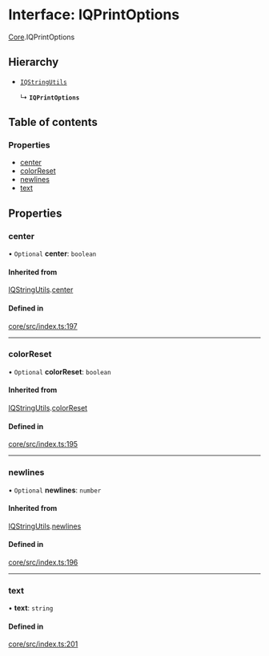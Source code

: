 # Interface: IQPrintOptions

[Core](../modules/Core.md).IQPrintOptions

## Hierarchy

- [`IQStringUtils`](Core.IQStringUtils.md)

  ↳ **`IQPrintOptions`**

## Table of contents

### Properties

- [center](Core.IQPrintOptions.md#center)
- [colorReset](Core.IQPrintOptions.md#colorreset)
- [newlines](Core.IQPrintOptions.md#newlines)
- [text](Core.IQPrintOptions.md#text)

## Properties

### center

• `Optional` **center**: `boolean`

#### Inherited from

[IQStringUtils](Core.IQStringUtils.md).[center](Core.IQStringUtils.md#center)

#### Defined in

[core/src/index.ts:197](https://github.com/iniquitybbs/iniquity/blob/d1c5f72/packages/core/src/index.ts#L197)

___

### colorReset

• `Optional` **colorReset**: `boolean`

#### Inherited from

[IQStringUtils](Core.IQStringUtils.md).[colorReset](Core.IQStringUtils.md#colorreset)

#### Defined in

[core/src/index.ts:195](https://github.com/iniquitybbs/iniquity/blob/d1c5f72/packages/core/src/index.ts#L195)

___

### newlines

• `Optional` **newlines**: `number`

#### Inherited from

[IQStringUtils](Core.IQStringUtils.md).[newlines](Core.IQStringUtils.md#newlines)

#### Defined in

[core/src/index.ts:196](https://github.com/iniquitybbs/iniquity/blob/d1c5f72/packages/core/src/index.ts#L196)

___

### text

• **text**: `string`

#### Defined in

[core/src/index.ts:201](https://github.com/iniquitybbs/iniquity/blob/d1c5f72/packages/core/src/index.ts#L201)
